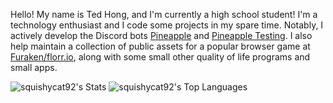 Hello! My name is Ted Hong, and I'm currently a high school student! I'm a technology enthusiast and I code some projects in my spare time. Notably, I actively develop the Discord bots [Pineapple](https://discord.com/api/oauth2/authorize?client_id=921991901798871100&permissions=8&scope=bot%20applications.commands) and [Pineapple Testing](https://discord.com/api/oauth2/authorize?client_id=964240371683053588&permissions=8&scope=bot%20applications.commands). I also help maintain a collection of public assets for a popular browser game at [Furaken/florr.io](https://github.com/Furaken/florr.io), along with some small other quality of life programs and small apps.

![squishycat92's Stats](https://github-readme-stats.vercel.app/api?username=squishycat92&theme=nord&show_icons=true&hide_border=false&count_private=true)
![squishycat92's Top Languages](https://github-readme-stats.vercel.app/api/top-langs/?username=squishycat92&theme=nord&show_icons=true&hide_border=false&layout=compact)
